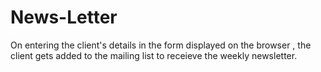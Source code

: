 # News-Letter

On entering the client's details in the form displayed on the browser , the client gets added to the mailing list to receieve the weekly newsletter.

